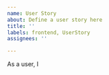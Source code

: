 ```yaml
---
name: User Story
about: Define a user story here
title: ''
labels: frontend, UserStory
assignees: ''

---
```


As a user, I

